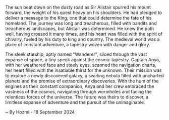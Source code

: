 
The sun beat down on the dusty road as Sir Alistair spurred his mount forward, the weight of his quest heavy on his shoulders. He had pledged to deliver a message to the King, one that could determine the fate of his homeland. The journey was long and treacherous, filled with bandits and treacherous landscapes, but Alistair was determined. He knew the path well, having crossed it many times, and his heart was filled with the spirit of chivalry, fueled by his duty to king and country. The medieval world was a place of constant adventure, a tapestry woven with danger and glory.

The sleek starship, aptly named "Wanderer", sliced through the vast expanse of space, a tiny speck against the cosmic tapestry. Captain Anya, with her weathered face and steely eyes, scanned the navigation charts, her heart filled with the insatiable thirst for the unknown. Their mission was to explore a newly discovered galaxy, a swirling nebula filled with uncharted planets and the promise of extraordinary discoveries. With the hum of the engines as their constant companion, Anya and her crew embraced the vastness of the cosmos, navigating through wormholes and facing the relentless forces of the universe. The future was theirs to discover, a limitless expanse of adventure and the pursuit of the unimaginable. 

~ By Hozmi - 18 September 2024
